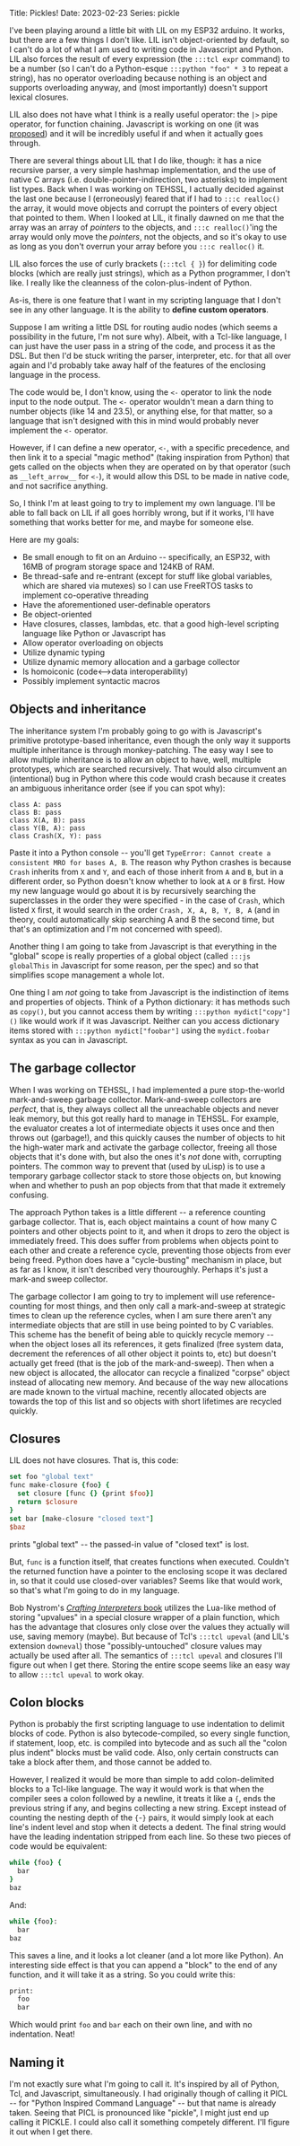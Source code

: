 Title: Pickles!
Date: 2023-02-23
Series: pickle

I've been playing around a little bit with LIL on my ESP32 arduino. It works, but there are a few things I don't like. LIL isn't object-oriented by default, so I can't do a lot of what I am used to writing code in Javascript and Python. LIL also forces the result of every expression (the `:::tcl expr` command) to be a number (so I can't do a Python-esque `:::python "foo" * 3` to repeat a string), has no operator overloading because nothing is an object and supports overloading anyway, and (most importantly) doesn't support lexical closures.

LIL also does not have what I think is a really useful operator: the `|>` pipe operator, for function chaining. Javascript is working on one (it was [proposed](https://github.com/tc39/proposal-pipeline-operator)) and it will be incredibly useful if and when it actually goes through.

There are several things about LIL that I do like, though: it has a nice recursive parser, a very simple hashmap implementation, and the use of native C arrays (i.e. double-pointer-indirection, two asterisks) to implement list types. Back when I was working on TEHSSL, I actually decided against the last one because I (erroneously) feared that if I had to `:::c realloc()` the array, it would move objects and corrupt the pointers of every object that pointed to them. When I looked at LIL, it finally dawned on me that the array was an array of *pointers* to the objects, and `:::c realloc()`'ing the array would only move the *pointers*, not the objects, and so it's okay to use as long as you don't overrun your array before you `:::c realloc()` it.

LIL also forces the use of curly brackets (`:::tcl { }`) for delimiting code blocks (which are really just strings), which as a Python programmer, I don't like. I really like the cleanness of the colon-plus-indent of Python.

As-is, there is one feature that I want in my scripting language that I don't see in any other language. It is the ability to **define custom operators**.

Suppose I am writing a little DSL for routing audio nodes (which seems a possibility in the future, I'm not sure why). Albeit, with a Tcl-like language, I can just have the user pass in a string of the code, and process it as the DSL. But then I'd be stuck writing the parser, interpreter, etc. for that all over again and I'd probably take away half of the features of the enclosing language in the process.

The code would be, I don't know, using the `<-` operator to link the node input to the node output. The `<-` operator wouldn't mean a darn thing to number objects (like 14 and 23.5), or anything else, for that matter, so a language that isn't designed with this in mind would probably never implement the `<-` operator.

However, if I can define a new operator, `<-`, with a specific precedence, and then link it to a special "magic method" (taking inspiration from Python) that gets called on the objects when they are operated on by that operator (such as `__left_arrow__` for `<-`), it would allow this DSL to be made in native code, and not sacrifice anything.

So, I think I'm at least going to try to implement my own language. I'll be able to fall back on LIL if all goes horribly wrong, but if it works, I'll have something that works better for me, and maybe for someone else.

Here are my goals:

* Be small enough to fit on an Arduino -- specifically, an ESP32, with 16MB of program storage space and 124KB of RAM.
* Be thread-safe and re-entrant (except for stuff like global variables, which are shared via mutexes) so I can use FreeRTOS tasks to implement co-operative threading
* Have the aforementioned user-definable operators
* Be object-oriented
* Have closures, classes, lambdas, etc. that a good high-level scripting language like Python or Javascript has
* Allow operator overloading on objects
* Utilize dynamic typing
* Utilize dynamic memory allocation and a garbage collector
* Is homoiconic (code<-->data interoperability)
* Possibly implement syntactic macros

## Objects and inheritance

The inheritance system I'm probably going to go with is Javascript's primitive prototype-based inheritance, even though the only way it supports multiple inheritance is through monkey-patching. The easy way I see to allow multiple inheritance is to allow an object to have, well, multiple prototypes, which are searched recursively. That would also circumvent an (intentional) bug in Python where this code would crash because it creates an ambiguous inheritance order (see if you can spot why):

```python3
class A: pass
class B: pass
class X(A, B): pass
class Y(B, A): pass
class Crash(X, Y): pass
```

Paste it into a Python console -- you'll get `TypeError: Cannot create a consistent MRO for bases A, B`. The reason why Python crashes is because `Crash` inherits from `X` and `Y`, and each of those inherit from `A` and `B`, but in a different order, so Python doesn't know whether to look at `A` or `B` first. How my new language would go about it is by recursively searching the superclasses in the order they were specified - in the case of `Crash`, which listed `X` first, it would search in the order `Crash, X, A, B, Y, B, A` (and in theory, could automatically skip searching A and B the second time, but that's an optimization and I'm not concerned with speed).

Another thing I am going to take from Javascript is that everything in the "global" scope is really properties of a global object (called `:::js globalThis` in Javascript for some reason, per the spec) and so that simplifies scope management a whole lot.

One thing I am *not* going to take from Javascript is the indistinction of items and properties of objects. Think of a Python dictionary: it has methods such as `copy()`, but you cannot access them by writing `:::python mydict["copy"]()` like would work if it was Javascript. Neither can you access dictionary items stored with `:::python mydict["foobar"]` using the `mydict.foobar` syntax as you can in Javascript.

## The garbage collector

When I was working on TEHSSL, I had implemented a pure stop-the-world mark-and-sweep garbage collector. Mark-and-sweep collectors are *perfect*, that is, they always collect all the unreachable objects and never leak memory, but this got really hard to manage in TEHSSL. For example, the evaluator creates a lot of intermediate objects it uses once and then throws out (garbage!), and this quickly causes the number of objects to hit the high-water mark and activate the garbage collector, freeing all those objects that it's done with, but also the ones it's *not* done with, corrupting pointers. The common way to prevent that (used by uLisp) is to use a temporary garbage collector stack to store those objects on, but knowing when and whether to push an pop objects from that that made it extremely confusing.

The approach Python takes is a little different -- a reference counting garbage collector. That is, each object maintains a count of how many C pointers and other objects point to it, and when it drops to zero the object is immediately freed. This does suffer from problems when objects point to each other and create a reference cycle, preventing those objects from ever being freed. Python does have a "cycle-busting" mechanism in place, but as far as I know, it isn't described very thouroughly. Perhaps it's just a mark-and sweep collector.

The garbage collector I am going to try to implement will use reference-counting for most things, and then only call a mark-and-sweep at strategic times to clean up the reference cycles, when I am sure there aren't any intermediate objects that are still in use being pointed to by C variables. This scheme has the benefit of being able to quickly recycle memory -- when the object loses all its references, it gets finalized (free system data, decrement the references of all other object it points to, etc) but doesn't actually get freed (that is the job of the mark-and-sweep). Then when a new object is allocated, the allocator can recycle a finalized "corpse" object instead of allocating new memory. And because of the way new allocations are made known to the virtual machine, recently allocated objects are towards the top of this list and so objects with short lifetimes are recycled quickly.

## Closures

LIL does not have closures. That is, this code:

```tcl
set foo "global text"
func make-closure {foo} {
  set closure [func {} {print $foo}]
  return $closure
}
set bar [make-closure "closed text"]
$baz
```

prints "global text" -- the passed-in value of "closed text" is lost.

But, `func` is a function itself, that creates functions when executed. Couldn't the returned function have a pointer to the enclosing scope it was declared in, so that it could use closed-over variables? Seems like that would work, so that's what I'm going to do in my language.

Bob Nystrom's [*Crafting Interpreters* book](https://craftinginterpreters.com/closures.html) utilizes the Lua-like method of storing "upvalues" in a special closure wrapper of a plain function, which has the advantage that closures only close over the values they actually will use, saving memory (maybe). But because of Tcl's `:::tcl upeval` (and LIL's extension `downeval`) those "possibly-untouched" closure values may actually be used after all. The semantics of `:::tcl upeval` and closures I'll figure out when I get there. Storing the entire scope seems like an easy way to allow `:::tcl upeval` to work okay.

## Colon blocks

Python is probably the first scripting language to use indentation to delimit blocks of code. Python is also bytecode-compiled, so every single function, if statement, loop, etc. is compiled into bytecode and as such all the "colon plus indent" blocks must be valid code. Also, only certain constructs can take a block after them, and those cannot be added to.

However, I realized it would be more than simple to add colon-delimited blocks to a Tcl-like language. The way it would work is that when the compiler sees a colon followed by a newline, it treats it like a `{`, ends the previous string if any, and begins collecting a new string. Except instead of counting the nesting depth of the `{`-`}` pairs, it would simply look at each line's indent level and stop when it detects a dedent. The final string would have the leading indentation stripped from each line. So these two pieces of code would be equivalent:

```tcl
while {foo} {
  bar
}
baz
```

And:

```tcl
while {foo}:
  bar
baz
```

This saves a line, and it looks a lot cleaner (and a lot more like Python). An interesting side effect is that you can append a "block" to the end of any function, and it will take it as a string. So you could write this:

```tcl
print:
  foo
  bar
```

Which would print `foo` and `bar` each on their own line, and with no indentation. Neat!

## Naming it

I'm not exactly sure what I'm going to call it. It's inspired by all of Python, Tcl, and Javascript, simultaneously. I had originally though of calling it PICL -- for "Python Inspired Command Language" -- but that name is already taken. Seeing that PICL is pronounced like "pickle", I might just end up calling it PICKLE. I could also call it something competely different. I'll figure it out when I get there.
